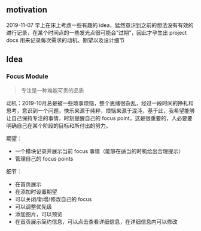 ## motivation

2019-11-07 早上在床上考虑一些有趣的 idea，猛然意识到之前的想法没有有效的进行记录，在某个时间点的一些发光点很可能会“过期”，因此才孕生出 project docs 用来记录每次需求的动机、期望以及设计细节

## Idea

### Focus Module

> 专注是一种难能可贵的品质

动机：2019-10月总是被一些琐事烦恼，整个思绪很杂乱，经过一段时间的挣扎和思考，意识到一个问题，快乐来源于纯粹，烦恼来源于混沌，基于此，我希望能够让自己保持专注的事情，时刻提醒自己的 focus point，这是很重要的，人必要要明确自己在某个阶段的目标和所付出的努力。

期望：

- 一个模块记录并展示当前 focus 事情（能够在适当的时机给出合理提示）
- 管理自己的 focus points

细节：

- 在首页展示
- 在添加时设置期望
- 可以关闭/新增/修改自己的 focus
- 可以调整优先级
- 添加图片，可以预览
- 在首页展示简约信息，可以点击查看详细信息，在详细信息内可以修改
